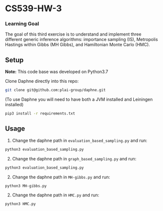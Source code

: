 # CS539-HW-3
### Learning Goal
The goal of this third exercise is to understand and implement three different generic
inference algorithms: importance sampling (IS), Metropolis Hastings within Gibbs
(MH Gibbs), and Hamiltonian Monte Carlo (HMC).


## Setup
**Note:** This code base was developed on Python3.7

Clone Daphne directly into this repo:
```bash
git clone git@github.com:plai-group/daphne.git
```
(To use Daphne you will need to have both a JVM installed and Leiningen installed)

```bash
pip3 install -r requirements.txt
```

## Usage
1. Change the daphne path in `evaluation_based_sampling.py` and run:
```bash
python3 evaluation_based_sampling.py
```

2. Change the daphne path in `graph_based_sampling.py` and run:
```bash
python3 evaluation_based_sampling.py
```

2. Change the daphne path in `MH-gibbs.py` and run:
```bash
python3 MH-gibbs.py
```

2. Change the daphne path in `HMC.py` and run:
```bash
python3 HMC.py
```
